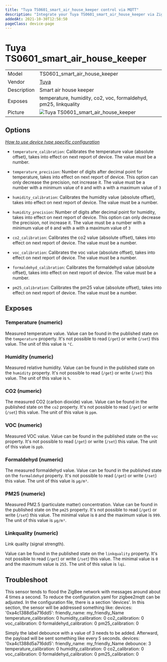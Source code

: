 ```yaml
---
title: "Tuya TS0601_smart_air_house_keeper control via MQTT"
description: "Integrate your Tuya TS0601_smart_air_house_keeper via Zigbee2MQTT with whatever smart home infrastructure you are using without the vendor's bridge or gateway."
addedAt: 2021-10-30T12:58:50
pageClass: device-page
---
```


<!-- !!!! -->
<!-- ATTENTION: This file is auto-generated through docgen! -->
<!-- You can only edit the "Notes"-Section between the two comment lines "Notes BEGIN" and "Notes END". -->
<!-- Do not use h1 or h2 heading within "## Notes"-Section. -->
<!-- !!!! -->

# Tuya TS0601_smart_air_house_keeper

|     |     |
|-----|-----|
| Model | TS0601_smart_air_house_keeper  |
| Vendor  | [Tuya](/supported-devices/#v=Tuya)  |
| Description | Smart air house keeper |
| Exposes | temperature, humidity, co2, voc, formaldehyd, pm25, linkquality |
| Picture | ![Tuya TS0601_smart_air_house_keeper](https://www.zigbee2mqtt.io/images/devices/TS0601_smart_air_house_keeper.png) |


<!-- Notes BEGIN: You can edit here. Add "## Notes" headline if not already present. -->


<!-- Notes END: Do not edit below this line -->



## Options
*[How to use device type specific configuration](../guide/configuration/devices-groups.md#specific-device-options)*

* `temperature_calibration`: Calibrates the temperature value (absolute offset), takes into effect on next report of device. The value must be a number.

* `temperature_precision`: Number of digits after decimal point for temperature, takes into effect on next report of device. This option can only decrease the precision, not increase it. The value must be a number with a minimum value of `0` and with a with a maximum value of `3`

* `humidity_calibration`: Calibrates the humidity value (absolute offset), takes into effect on next report of device. The value must be a number.

* `humidity_precision`: Number of digits after decimal point for humidity, takes into effect on next report of device. This option can only decrease the precision, not increase it. The value must be a number with a minimum value of `0` and with a with a maximum value of `3`

* `co2_calibration`: Calibrates the co2 value (absolute offset), takes into effect on next report of device. The value must be a number.

* `voc_calibration`: Calibrates the voc value (absolute offset), takes into effect on next report of device. The value must be a number.

* `formaldehyd_calibration`: Calibrates the formaldehyd value (absolute offset), takes into effect on next report of device. The value must be a number.

* `pm25_calibration`: Calibrates the pm25 value (absolute offset), takes into effect on next report of device. The value must be a number.


## Exposes

### Temperature (numeric)
Measured temperature value.
Value can be found in the published state on the `temperature` property.
It's not possible to read (`/get`) or write (`/set`) this value.
The unit of this value is `°C`.

### Humidity (numeric)
Measured relative humidity.
Value can be found in the published state on the `humidity` property.
It's not possible to read (`/get`) or write (`/set`) this value.
The unit of this value is `%`.

### CO2 (numeric)
The measured CO2 (carbon dioxide) value.
Value can be found in the published state on the `co2` property.
It's not possible to read (`/get`) or write (`/set`) this value.
The unit of this value is `ppm`.

### VOC (numeric)
Measured VOC value.
Value can be found in the published state on the `voc` property.
It's not possible to read (`/get`) or write (`/set`) this value.
The unit of this value is `ppb`.

### Formaldehyd (numeric)
The measured formaldehyd value.
Value can be found in the published state on the `formaldehyd` property.
It's not possible to read (`/get`) or write (`/set`) this value.
The unit of this value is `µg/m³`.

### PM25 (numeric)
Measured PM2.5 (particulate matter) concentration.
Value can be found in the published state on the `pm25` property.
It's not possible to read (`/get`) or write (`/set`) this value.
The minimal value is `0` and the maximum value is `999`.
The unit of this value is `µg/m³`.

### Linkquality (numeric)
Link quality (signal strength).

Value can be found in the published state on the `linkquality` property.
It's not possible to read (`/get`) or write (`/set`) this value.
The minimal value is `0` and the maximum value is `255`.
The unit of this value is `lqi`.


## Troubleshoot

This sensor tends to flood the ZigBee network with messages around about 4 times a second. To reduce the configuration.yaml for zigbee2mqtt can be adjusted.
In the configuration file, there is a section 'devices'. In this section, the sensor will be addressed something like:
devices:
  '0xa4c1388d5a716dd5':
    friendly_name: my_friendly_Name
    temperature_calibration: 0
    humidity_calibration: 0
    co2_calibration: 0
    voc_calibration: 0
    formaldehyd_calibration: 0
    pm25_calibration: 0

Simply the label debounce with a value of 3 needs to be added. Afterward, the payload will be sent something like every 5 seconds.
devices:
  '0xa4c1388d5a716dd5':
    friendly_name: my_friendly_Name
    debounce: 3
    temperature_calibration: 0
    humidity_calibration: 0
    co2_calibration: 0
    voc_calibration: 0
    formaldehyd_calibration: 0
    pm25_calibration: 0
